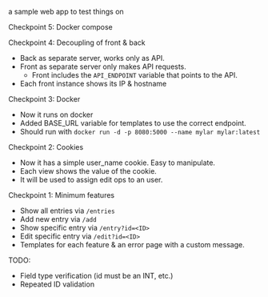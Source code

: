 a sample web app to test things on

Checkpoint 5: Docker compose

Checkpoint 4: Decoupling of front & back

- Back as separate server, works only as API. 
- Front as separate server only makes API requests.
    - Front includes the `API_ENDPOINT` variable that points to the API.
- Each front instance shows its IP & hostname


Checkpoint 3: Docker

- Now it runs on docker
- Added BASE_URL variable for templates to use the correct endpoint.
- Should run with `docker run -d -p 8080:5000 --name mylar mylar:latest`

Checkpoint 2: Cookies

- Now it has a simple user_name cookie. Easy to manipulate. 
- Each view shows the value of the cookie.
- It will be used to assign edit ops to an user. 


Checkpoint 1: Minimum features

- Show all entries via `/entries`
- Add new entry via `/add`
- Show specific entry via `/entry?id=<ID>`
- Edit specific entry via `/edit?id=<ID>`
- Templates for each feature & an error page with a custom message.

TODO:

- Field type verification (id must be an INT, etc.)
- Repeated ID validation 